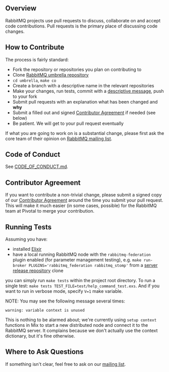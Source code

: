 ## Overview

RabbitMQ projects use pull requests to discuss, collaborate on and accept code contributions.
Pull requests is the primary place of discussing code changes.

## How to Contribute

The process is fairly standard:

 * Fork the repository or repositories you plan on contributing to
 * Clone [RabbitMQ umbrella repository](https://github.com/rabbitmq/rabbitmq-public-umbrella)
 * `cd umbrella`, `make co`
 * Create a branch with a descriptive name in the relevant repositories
 * Make your changes, run tests, commit with a [descriptive message](http://tbaggery.com/2008/04/19/a-note-about-git-commit-messages.html), push to your fork
 * Submit pull requests with an explanation what has been changed and **why**
 * Submit a filled out and signed [Contributor Agreement](https://github.com/rabbitmq/ca#how-to-submit) if needed (see below)
 * Be patient. We will get to your pull request eventually

If what you are going to work on is a substantial change, please first ask the core team
of their opinion on [RabbitMQ mailing list](https://groups.google.com/forum/#!forum/rabbitmq-users).


## Code of Conduct

See [CODE_OF_CONDUCT.md](./CODE_OF_CONDUCT.md).


## Contributor Agreement

If you want to contribute a non-trivial change, please submit a signed copy of our
[Contributor Agreement](https://github.com/rabbitmq/ca#how-to-submit) around the time
you submit your pull request. This will make it much easier (in some cases, possible)
for the RabbitMQ team at Pivotal to merge your contribution.


## Running Tests

Assuming you have:

 * installed [Elixir](http://elixir-lang.org/install.html)
 * have a local running RabbitMQ node with the `rabbitmq-federation` plugin enabled (for parameter management testing),
   e.g. `make run-broker PLUGINS='rabbitmq_federation rabbitmq_stomp'` from a [server release repository](https://github.com/rabbitmq/rabbitmq-server-release) clone

you can simply run `make tests` within the project root directory. To run a single test: `make tests TEST_FILE=test/help_command_test.exs`. And if you want to run in verbose mode, specify `V=1` make variable.

NOTE: You may see the following message several times:

```
warning: variable context is unused
```

This is nothing to be alarmed about; we're currently using `setup
context` functions in Mix to start a new distributed node and connect
it to the RabbitMQ server. It complains because we don't actually use
the context dictionary, but it's fine otherwise.


## Where to Ask Questions

If something isn't clear, feel free to ask on our [mailing list](https://groups.google.com/forum/#!forum/rabbitmq-users).
